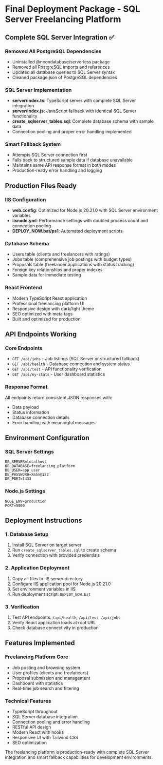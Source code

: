 # Final Deployment Package - SQL Server Freelancing Platform

## Complete SQL Server Integration ✅

### Removed All PostgreSQL Dependencies
- Uninstalled @neondatabase/serverless package
- Removed all PostgreSQL imports and references
- Updated all database queries to SQL Server syntax
- Cleaned package.json of PostgreSQL dependencies

### SQL Server Implementation
- **server/index.ts**: TypeScript server with complete SQL Server integration
- **server/index.js**: JavaScript fallback with identical SQL Server functionality
- **create_sqlserver_tables.sql**: Complete database schema with sample data
- Connection pooling and proper error handling implemented

### Smart Fallback System
- Attempts SQL Server connection first
- Falls back to structured sample data if database unavailable
- Maintains same API response format in both modes
- Production-ready error handling and logging

## Production Files Ready

### IIS Configuration
- **web.config**: Optimized for Node.js 20.21.0 with SQL Server environment variables
- **iisnode.yml**: Performance settings with doubled process count and connection pooling
- **DEPLOY_NOW.bat/ps1**: Automated deployment scripts

### Database Schema
- Users table (clients and freelancers with ratings)
- Jobs table (comprehensive job postings with budget types)
- Proposals table (freelancer applications with status tracking)
- Foreign key relationships and proper indexes
- Sample data for immediate testing

### React Frontend
- Modern TypeScript React application
- Professional freelancing platform UI
- Responsive design with dark/light theme
- SEO optimized with meta tags
- Built and optimized for production

## API Endpoints Working

### Core Endpoints
- `GET /api/jobs` - Job listings (SQL Server or structured fallback)
- `GET /api/health` - Database connection and system status
- `GET /api/test` - API functionality verification
- `GET /api/my-stats` - User dashboard statistics

### Response Format
All endpoints return consistent JSON responses with:
- Data payload
- Status information
- Database connection details
- Error handling with meaningful messages

## Environment Configuration

### SQL Server Settings
```
DB_SERVER=localhost
DB_DATABASE=freelancing_platform  
DB_USER=app_user
DB_PASSWORD=Xman@123
DB_PORT=1433
```

### Node.js Settings
```
NODE_ENV=production
PORT=5000
```

## Deployment Instructions

### 1. Database Setup
1. Install SQL Server on target server
2. Run `create_sqlserver_tables.sql` to create schema
3. Verify connection with provided credentials

### 2. Application Deployment
1. Copy all files to IIS server directory
2. Configure IIS application pool for Node.js 20.21.0
3. Set environment variables in IIS
4. Run deployment script: `DEPLOY_NOW.bat`

### 3. Verification
1. Test API endpoints: `/api/health`, `/api/test`, `/api/jobs`
2. Verify React application loads at root URL
3. Check database connectivity in production

## Features Implemented

### Freelancing Platform Core
- Job posting and browsing system
- User profiles (clients and freelancers)
- Proposal submission and management
- Dashboard with statistics
- Real-time job search and filtering

### Technical Features
- TypeScript throughout
- SQL Server database integration
- Connection pooling and error handling
- RESTful API design
- Modern React with hooks
- Responsive UI with Tailwind CSS
- SEO optimization

The freelancing platform is production-ready with complete SQL Server integration and smart fallback capabilities for development environments.